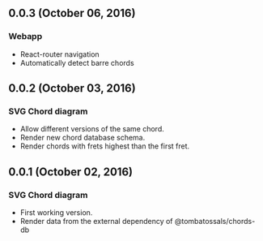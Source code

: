 ## 0.0.3 (October 06, 2016)

### Webapp

* React-router navigation
* Automatically detect barre chords

## 0.0.2 (October 03, 2016)

### SVG Chord diagram

* Allow different versions of the same chord.
* Render new chord database schema.
* Render chords with frets highest than the first fret.

## 0.0.1 (October 02, 2016)

### SVG Chord diagram

* First working version.
* Render data from the external dependency of @tombatossals/chords-db
